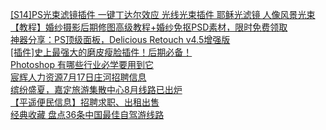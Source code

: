   
[[S14]PS光束滤镜插件 一键丁达尔效应 光线光束插件 耶稣光滤镜 人像风景光束](http://www.dianyue.me/archives/307/tbadx3yw2alkupif/)  
[【教程】婚纱摄影后期修图高级教程+婚纱免抠PSD素材，限时免费领取](http://www.dianyue.me/archives/512/xotmns6kghyfb3ia/)  
[神器分享：PS顶级面板，Delicious Retouch v4.5增强版](http://www.dianyue.me/archives/617/156yhin1dkaz61l8/)  
[[插件]史上最强大的磨皮瘦脸插件！后期必备！](http://www.dianyue.me/archives/933/u3hzjgrtmd91f7tw/)  
[Photoshop 有哪些行业必学要用到它](http://www.dianyue.me/archives/764/3cfbkyvo151o7q73/)  
[宸辉人力资源7月17日庄河招聘信息](http://www.dianyue.me/archives/272/xt0j9at7ha5uzmdg/)  
[缤纷盛夏，嘉定旅游集散中心8月线路已出炉](http://www.dianyue.me/archives/964/o90l1n4ou8rlqup9/)  
[【平遥便民信息】招聘求职、出租出售](http://www.dianyue.me/archives/844/1auv79x5cpe828z0/)  
[经典收藏 盘点36条中国最佳自驾游线路](http://www.dianyue.me/archives/703/wiqdz9i86k3w1mfm/)